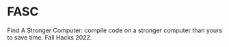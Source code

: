 # FASC
Find A Stronger Computer: compile code on a stronger computer than yours to save time. Fall Hacks 2022.
